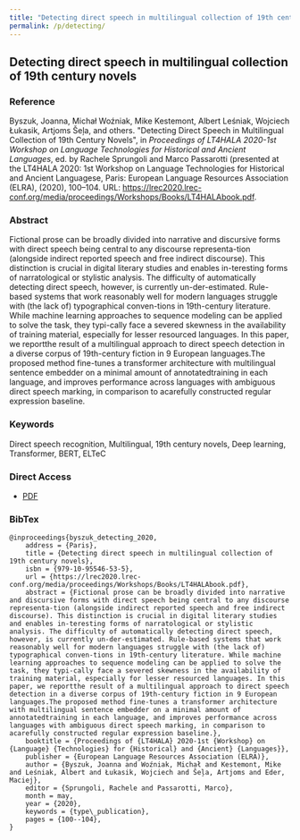 ```yaml
---
title: "Detecting direct speech in multilingual collection of 19th century novels"
permalink: /p/detecting/
---
```


<meta name="citation_title" content="Detecting direct speech in multilingual collection of 19th century novels">
<meta name="citation_author" content="Joanna Byszuk">
<meta name="citation_author" content="Michał Woźniak">
<meta name="citation_author" content="Mike Kestemont">
<meta name="citation_author" content="Albert Leśniak">
<meta name="citation_author" content="Wojciech Łukasik">
<meta name="citation_author" content="Artjoms Šeļa">
<meta name="citation_author" content="Maciej Eder">
<meta name="citation_publication_date" content="2020">
<meta name="citation_proceedings_title" content="Proceedings of LT4HALA 2020-1st Workshop on Language Technologies for Historical and Ancient Languages">
<meta name="citation_conference_name" content="LT4HALA 2020: 1st Workshop on Language Technologies for Historical and Ancient Languagese">
<meta name="citation_publisher" content="European Language Resources Association (ELRA)">
<meta name="citation_publication_place" content="Paris">

## Detecting direct speech in multilingual collection of 19th century novels

### Reference

Byszuk, Joanna, Michał Woźniak, Mike Kestemont, Albert Leśniak, Wojciech Łukasik, Artjoms Šeļa, and others. "Detecting Direct Speech in Multilingual Collection of 19th Century Novels", in _Proceedings of LT4HALA 2020-1st Workshop on Language Technologies for Historical and Ancient Languages_, ed. by Rachele Sprungoli and Marco Passarotti (presented at the LT4HALA 2020: 1st Workshop on Language Technologies for Historical and Ancient Languagese, Paris: European Language Resources Association (ELRA), (2020), 100–104. URL: https://lrec2020.lrec-conf.org/media/proceedings/Workshops/Books/LT4HALAbook.pdf. 

### Abstract

Fictional prose can be broadly divided into narrative and discursive forms with direct speech being central to any discourse representa-tion (alongside indirect reported speech and free indirect discourse). This distinction is crucial in digital literary studies and enables in-teresting forms of narratological or stylistic analysis. The difficulty of automatically detecting direct speech, however, is currently un-der-estimated. Rule-based systems that work reasonably well for modern languages struggle with (the lack of) typographical conven-tions in 19th-century literature. While machine learning approaches to sequence modeling can be applied to solve the task, they typi-cally face a severed skewness in the availability of training material, especially for lesser resourced languages. In this paper, we reportthe result of a multilingual approach to direct speech detection in a diverse corpus of 19th-century fiction in 9 European languages.The proposed method fine-tunes a transformer architecture with multilingual sentence embedder on a minimal amount of annotatedtraining in each language, and improves performance across languages with ambiguous direct speech marking, in comparison to acarefully constructed regular expression baseline.

### Keywords

Direct speech recognition, Multilingual, 19th century novels, Deep learning, Transformer, BERT, ELTeC

### Direct Access

- [PDF](https://github.com/distantreading/compendium/blob/main/f/detecting.pdf)

### BibTex

```
@inproceedings{byszuk_detecting_2020,
	address = {Paris},
	title = {Detecting direct speech in multilingual collection of 19th century novels},
	isbn = {979-10-95546-53-5},
	url = {https://lrec2020.lrec-conf.org/media/proceedings/Workshops/Books/LT4HALAbook.pdf},
	abstract = {Fictional prose can be broadly divided into narrative and discursive forms with direct speech being central to any discourse representa-tion (alongside indirect reported speech and free indirect discourse). This distinction is crucial in digital literary studies and enables in-teresting forms of narratological or stylistic analysis. The difficulty of automatically detecting direct speech, however, is currently un-der-estimated. Rule-based systems that work reasonably well for modern languages struggle with (the lack of) typographical conven-tions in 19th-century literature. While machine learning approaches to sequence modeling can be applied to solve the task, they typi-cally face a severed skewness in the availability of training material, especially for lesser resourced languages. In this paper, we reportthe result of a multilingual approach to direct speech detection in a diverse corpus of 19th-century fiction in 9 European languages.The proposed method fine-tunes a transformer architecture with multilingual sentence embedder on a minimal amount of annotatedtraining in each language, and improves performance across languages with ambiguous direct speech marking, in comparison to acarefully constructed regular expression baseline.},
	booktitle = {Proceedings of {LT4HALA} 2020-1st {Workshop} on {Language} {Technologies} for {Historical} and {Ancient} {Languages}},
	publisher = {European Language Resources Association (ELRA)},
	author = {Byszuk, Joanna and Woźniak, Michał and Kestemont, Mike and Leśniak, Albert and Łukasik, Wojciech and Šeļa, Artjoms and Eder, Maciej},
	editor = {Sprungoli, Rachele and Passarotti, Marco},
	month = may,
	year = {2020},
	keywords = {type\_publication},
	pages = {100--104},
}

```

<span class='Z3988' title='url_ver=Z39.88-2004&amp;ctx_ver=Z39.88-2004&amp;rfr_id=info%3Asid%2Fzotero.org%3A2&amp;rft_id=urn%3Aisbn%3A979-10-95546-53-5&amp;rft_val_fmt=info%3Aofi%2Ffmt%3Akev%3Amtx%3Abook&amp;rft.genre=proceeding&amp;rft.atitle=Detecting%20direct%20speech%20in%20multilingual%20collection%20of%2019th%20century%20novels&amp;rft.btitle=Proceedings%20of%20LT4HALA%202020-1st%20Workshop%20on%20Language%20Technologies%20for%20Historical%20and%20Ancient%20Languages&amp;rft.place=Paris&amp;rft.publisher=European%20Language%20Resources%20Association%20(ELRA)&amp;rft.aufirst=Joanna&amp;rft.aulast=Byszuk&amp;rft.au=Joanna%20Byszuk&amp;rft.au=Micha%C5%82%20Wo%C5%BAniak&amp;rft.au=Mike%20Kestemont&amp;rft.au=Albert%20Le%C5%9Bniak&amp;rft.au=Wojciech%20%C5%81ukasik&amp;rft.au=Artjoms%20%C5%A0e%C4%BCa&amp;rft.au=Maciej%20Eder&amp;rft.au=Rachele%20Sprungoli&amp;rft.au=Marco%20Passarotti&amp;rft.date=2020-05&amp;rft.pages=100-104&amp;rft.spage=100&amp;rft.epage=104&amp;rft.isbn=979-10-95546-53-5'></span>
